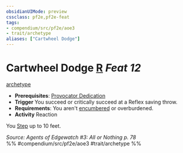 ```yaml
---
obsidianUIMode: preview
cssclass: pf2e,pf2e-feat
tags:
- compendium/src/pf2e/aoe3
- trait/archetype
aliases: ["Cartwheel Dodge"]
---
```

# Cartwheel Dodge  [R](../../Rules/core-rulebook/chapter-9-playing-the-game.md#Actions "Reaction") *Feat 12*  
[archetype](../../Rules/traits/archetype.md)  

- **Prerequisites**: [Provocator Dedication](provocator-dedication-aoe3.md)
- **Trigger** You succeed or critically succeed at a Reflex saving throw.
- **Requirements**: You aren't [encumbered](../../Rules/conditions.md#Encumbered) or overburdened.
- **Activity** Reaction

You [Step](../../Rules/actions/step.md) up to 10 feet.

*Source: Agents of Edgewatch #3: All or Nothing p. 78*  
%% #compendium/src/pf2e/aoe3 #trait/archetype %%